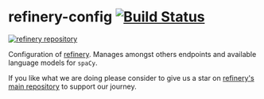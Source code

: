 # refinery-config [![Build Status](https://drone.dev.kern.ai/api/badges/code-kern-ai/refinery-config/status.svg?ref=refs/heads/dev)](https://drone.dev.kern.ai/code-kern-ai/refinery-config)
[![refinery repository](https://uploads-ssl.webflow.com/61e47fafb12bd56b40022a49/62c2f30f935f4d37dc864eeb_Kern%20refinery.png)](https://github.com/code-kern-ai/refinery)

Configuration of [refinery](https://github.com/code-kern-ai/refinery). Manages amongst others endpoints and available language models for `spaCy`.

If you like what we are doing please consider to give us a star on [refinery's main repository](https://github.com/code-kern-ai/refinery) to support our journey.
